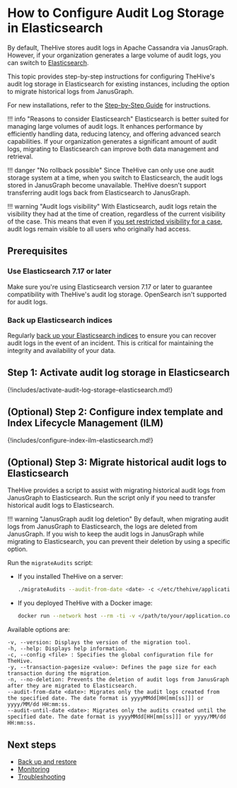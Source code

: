 # How to Configure Audit Log Storage in Elasticsearch

<!-- md:version 5.5 -->

By default, TheHive stores audit logs in Apache Cassandra via JanusGraph. However, if your organization generates a large volume of audit logs, you can switch to [Elasticsearch](https://www.elastic.co/enterprise-search).

This topic provides step-by-step instructions for configuring TheHive's audit log storage in Elasticsearch for existing instances, including the option to migrate historical logs from JanusGraph.

For new installations, refer to the [Step-by-Step Guide](../installation/step-by-step-installation-guide.md) for instructions.

!!! info "Reasons to consider Elasticsearch"
    Elasticsearch is better suited for managing large volumes of audit logs. It enhances performance by efficiently handling data, reducing latency, and offering advanced search capabilities. If your organization generates a significant amount of audit logs, migrating to Elasticsearch can improve both data management and retrieval.

!!! danger "No rollback possible"
    Since TheHive can only use one audit storage system at a time, when you switch to Elasticsearch, the audit logs stored in JanusGraph become unavailable. TheHive doesn't support transferring audit logs back from Elasticsearch to JanusGraph.

!!! warning "Audit logs visibility"
    With Elasticsearch, audit logs retain the visibility they had at the time of creation, regardless of the current visibility of the case. This means that even if [you set restricted visibility for a case](../user-guides/analyst-corner/cases/case-visibility/restrict-visibility-case.md), audit logs remain visible to all users who originally had access.

## Prerequisites

### Use Elasticsearch 7.17 or later

Make sure you're using Elasticsearch version 7.17 or later to guarantee compatibility with TheHive's audit log storage. OpenSearch isn't supported for audit logs.

### Back up Elasticsearch indices

Regularly [back up your Elasticsearch indices](https://www.elastic.co/docs/deploy-manage/tools/snapshot-and-restore) to ensure you can recover audit logs in the event of an incident. This is critical for maintaining the integrity and availability of your data.

## Step 1: Activate audit log storage in Elasticsearch

{!includes/activate-audit-log-storage-elasticsearch.md!}

## (Optional) Step 2: Configure index template and Index Lifecycle Management (ILM)

{!includes/configure-index-ilm-elasticsearch.md!}

## (Optional) Step 3: Migrate historical audit logs to Elasticsearch

TheHive provides a script to assist with migrating historical audit logs from JanusGraph to Elasticsearch. Run the script only if you need to transfer historical audit logs to Elasticsearch.

!!! warning "JanusGraph audit log deletion"
    By default, when migrating audit logs from JanusGraph to Elasticsearch, the logs are deleted from JanusGraph. If you wish to keep the audit logs in JanusGraph while migrating to Elasticsearch, you can prevent their deletion by using a specific option.

Run the `migrateAudits` script:

* If you installed TheHive on a server:

  ``` bash
  ./migrateAudits --audit-from-date <date> -c </etc/thehive/application.conf>
  ```

* If you deployed TheHive with a Docker image:

  ``` bash
  docker run --network host --rm -ti -v </path/to/your/application.conf>:/etc/thehive/application.conf:ro -v </path/to/your/logback.xml>:/etc/thehive/logback.xml:ro strangebee/thehive:5.5.0-1-SNAPSHOT  migrateAudits -Dlogback.configurationFile=/etc/thehive/logback.xml -- --audit-from-date <date> -c /etc/thehive/application.conf
  ```

Available options are:

```
-v, --version: Displays the version of the migration tool.
-h, --help: Displays help information.
-c, --config <file> : Specifies the global configuration file for TheHive.
-y, --transaction-pagesize <value>: Defines the page size for each transaction during the migration.
-n, --no-deletion: Prevents the deletion of audit logs from JanusGraph after they are migrated to Elasticsearch.
--audit-from-date <date>: Migrates only the audit logs created from the specified date. The date format is yyyyMMdd[HH[mm[ss]]] or yyyy/MM/dd HH:mm:ss.
--audit-until-date <date>: Migrates only the audits created until the specified date. The date format is yyyyMMdd[HH[mm[ss]]] or yyyy/MM/dd HH:mm:ss.
```

<h2>Next steps</h2>

* [Back up and restore](../operations/backup-restore/overview.md)
* [Monitoring](monitoring.md)
* [Troubleshooting](troubleshooting.md)
